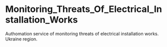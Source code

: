 # Monitoring_Threats_Of_Electrical_Installation_Works
Authomation service of monitoring threats of electrical installation works.
Ukraine region.
